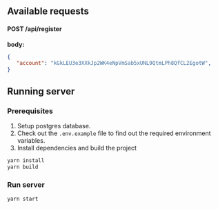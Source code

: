 ## Available requests

#### POST /api/register
**body:**
```json
{
   "account": "kGkLEU3e3XXkJp2WK4eNpVmSab5xUNL9QtmLPh8QfCL2EgotW",
}
```

## Running server
### Prerequisites
1. Setup postgres database.
2. Check out the `.env.example` file to find out the required environment variables.
3. Install dependencies and build the project
```bash
yarn install
yarn build
```

### Run server
```bash
yarn start
```


